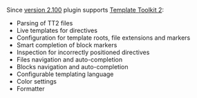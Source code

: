 Since [version 2.100](https://github.com/Camelcade/Perl5-IDEA/releases/tag/2.100release) plugin supports  [Template Toolkit 2](http://template-toolkit.org/):

* Parsing of TT2 files
* Live templates for directives
* Configuration for template roots, file extensions and markers
* Smart completion of block markers
* Inspection for incorrectly positioned directives
* Files navigation and auto-completion
* Blocks navigation and auto-completion
* Configurable templating language
* Color settings
* Formatter

